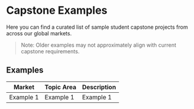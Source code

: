 # Capstone Examples

Here you can find a curated list of sample student capstone projects from across our global markets.

> Note: Older examples may not approximately align with current capstone requirements.


## Examples

Market  | Topic Area  | Description    
--------- | ---------  | ---------  | 
| Example 1 | Example 1 | Example 1 |
